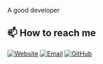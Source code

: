A good developer


## 📫 How to reach me
[![Website](https://img.shields.io/badge/Website-zyleree.pro-FF7139?style=for-the-badge&logo=firefox-browser&logoColor=white)](https://zyleree.pro)
[![Email](https://img.shields.io/badge/Email-D14836?style=for-the-badge&logo=gmail&logoColor=white)](mailto:hi@zyleree.pro)
[![GitHub](https://img.shields.io/badge/GitHub-100000?style=for-the-badge&logo=github&logoColor=white)](https://github.com/zyleree)
